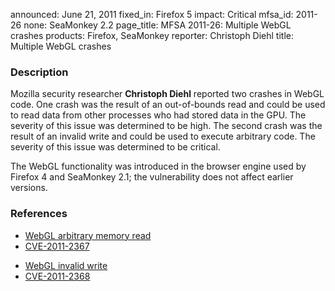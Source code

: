 announced: June 21, 2011
fixed_in: Firefox 5
impact: Critical
mfsa_id: 2011-26
none: SeaMonkey 2.2
page_title: MFSA 2011-26: Multiple WebGL crashes
products: Firefox, SeaMonkey
reporter: Christoph Diehl
title: Multiple WebGL crashes

<h3>Description</h3>

<p>Mozilla security researcher <strong>Christoph Diehl</strong> reported two
crashes in WebGL code. One crash was the result of an out-of-bounds
read and could be used to read data from other processes who had
stored data in the GPU. The severity of this issue was determined to
be high. The second crash was the result of an invalid write and could
be used to execute arbitrary code. The severity of this issue was
determined to be critical.</p>

<p class="note">The WebGL functionality was introduced in the browser engine used
by Firefox 4 and SeaMonkey 2.1; the vulnerability does not affect earlier versions.</p>

<h3>References</h3>

<ul>
  <li><a href="https://bugzilla.mozilla.org/show_bug.cgi?id=656752">WebGL arbitrary memory read</a></li>
  <li><a class="ex-ref" href="http://cve.mitre.org/cgi-bin/cvename.cgi?name=CVE-2011-2367">CVE-2011-2367</a></li>
</ul>

<ul>
  <li><a href="https://bugzilla.mozilla.org/show_bug.cgi?id=657201">WebGL invalid write</a></li>
  <li><a class="ex-ref" href="http://cve.mitre.org/cgi-bin/cvename.cgi?name=CVE-2011-2368">CVE-2011-2368</a></li>
</ul>




